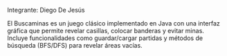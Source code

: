 Integrante: Diego De Jesús

El Buscaminas es un juego clásico implementado en Java con una interfaz gráfica que permite revelar casillas, colocar banderas y evitar minas. 
Incluye funcionalidades como guardar/cargar partidas y métodos de búsqueda (BFS/DFS) para revelar áreas vacías.
